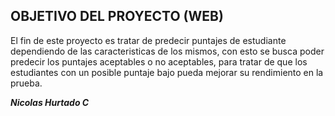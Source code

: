 ## OBJETIVO DEL PROYECTO (WEB)

El fin de este proyecto es tratar de predecir puntajes de estudiante dependiendo de las caracteristicas de los mismos, con esto se busca poder predecir los puntajes aceptables o no aceptables, para tratar de que los estudiantes con un posible puntaje bajo pueda mejorar su rendimiento en la prueba.


***Nicolas Hurtado C***
